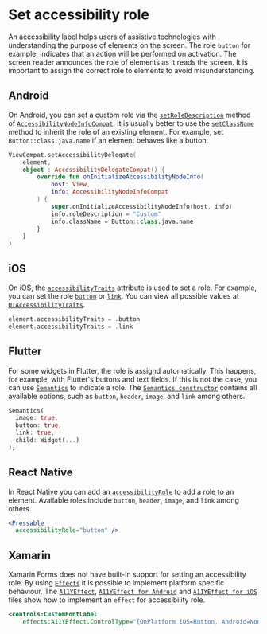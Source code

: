 # Set accessibility role

An accessibility label helps users of assistive technologies with understanding the purpose of elements on the screen. The role `button` for example, indicates that an action will be performed on activation. The screen reader announces the role of elements as it reads the screen. It is important to assign the correct role to elements to avoid misunderstanding.

## Android

On Android, you can set a custom role via the [`setRoleDescription`](https://developer.android.com/reference/androidx/core/view/accessibility/AccessibilityNodeInfoCompat#setRoleDescription(java.lang.CharSequence)) method of [`AccessibilityNodeInfoCompat`](https://developer.android.com/reference/androidx/core/view/accessibility/AccessibilityNodeInfoCompat). It is usually better to use the [`setClassName`](https://developer.android.com/reference/androidx/core/view/accessibility/AccessibilityNodeInfoCompat#setClassName(java.lang.CharSequence)) method to inherit the role of an existing element. For example, set `Button::class.java.name` if an element behaves like a button.

```kotlin
ViewCompat.setAccessibilityDelegate(
    element,
    object : AccessibilityDelegateCompat() {
        override fun onInitializeAccessibilityNodeInfo(
            host: View,
            info: AccessibilityNodeInfoCompat
        ) {
            super.onInitializeAccessibilityNodeInfo(host, info)
            info.roleDescription = "Custom"
            info.className = Button::class.java.name
        }
    }
)
```

## iOS

On iOS, the [`accessibilityTraits`](https://developer.apple.com/documentation/objectivec/nsobject/1615202-accessibilitytraits) attribute is used to set a role. For example, you can set the role [`button`](https://developer.apple.com/documentation/uikit/uiaccessibility/uiaccessibilitytraits/1620194-button) or [`link`](https://developer.apple.com/documentation/uikit/uiaccessibility/uiaccessibilitytraits/1620178-link). You can view all possible values at [`UIAccessibilityTraits`](https://developer.apple.com/documentation/uikit/uiaccessibility/uiaccessibilitytraits).

```swift
element.accessibilityTraits = .button
element.accessibilityTraits = .link
```

## Flutter

For some widgets in Flutter, the role is assignd automatically. This happens, for example, with Flutter's buttons and text fields. If this is not the case, you can use [`Semantics`](https://api.flutter.dev/flutter/widgets/Semantics-class.html) to indicate a role. The [`Semantics constructor`](https://api.flutter.dev/flutter/widgets/Semantics/Semantics.html) contains all available options, such as `button`, `header`, `image`, and `link` among others.

```dart
Semantics(
  image: true,
  button: true,
  link: true,
  child: Widget(...)
);
```

## React Native

In React Native you can add an [`accessibilityRole`](https://reactnative.dev/docs/accessibility#accessibilityrole) to add a role to an element. Available roles include `button`, `header`, `image`, and `link` among others.

```jsx
<Pressable 
  accessibilityRole="button" />
```

## Xamarin

Xamarin Forms does not have built-in support for setting an accessibility role. By using [`Effects`](https://docs.microsoft.com/en-us/xamarin/xamarin-forms/app-fundamentals/effects/introduction) it is possible to implement platform specific behaviour. The [`A11YEffect`](https://github.com/appt-org/accessibility-code-examples/blob/main/Xamarin/en/A11yEffect.md), [`A11YEffect for Android`](https://github.com/appt-org/accessibility-code-examples/blob/main/Xamarin/en/A11yEffect_Android.md) and [`A11YEffect for iOS`](https://github.com/appt-org/accessibility-code-examples/blob/main/Xamarin/en/A11yEffect_iOS.md) files show how to implement an `effect` for accessibility role.

```xml
<controls:CustomFontLabel
    effects:A11YEffect.ControlType="{OnPlatform iOS=Button, Android=None}" />
```
